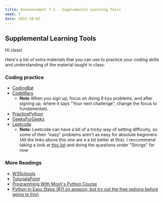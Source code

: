 ```yaml
---
title: Announcement 7.2 - Supplemental Learning Tools
week: 7
date: 2022-10-02
---
```


## Supplemental Learning Tools
Hi class!

Here's a list of extra materials that you can use to practice your coding skills and understanding of the material taught in class:

### Coding practice
- [CodingBat](https://codingbat.com)
- [CodeWars](https://codewars.com)
    - **Note**  When you sign up, focus on doing 8 kyu problems, and after signing up, where it says "Your next challenge", change the focus to fundamentals.
- [PracticePython](https://www.practicepython.org/)
- [GeeksForGeeks](https://www.geeksforgeeks.org/python-exercises-practice-questions-and-solutions/)
- [Leetcode](https://leetcode.com)
    - **Note:** Leetcode can have a bit of a tricky way of setting difficulty, so some of their "easy" problems aren't as easy for absolute beginners (All the links above this one are a a bit better at this). I reccommend taking a look at [this list](https://dev.to/snj/leetcode-problems-for-beginners-5enm) and doing the questions under "Strings" for now

### More Readings
- [W3Schools](https://www.w3schools.com/python/)
- [TutorialsPoint](https://www.tutorialspoint.com/python/index.htm)
- [Programming With Mosh's Python Course](https://www.youtube.com/watch?v=_uQrJ0TkZlc)
- [Python In Easy Steps ($11 on amazon, but try out the free options before going to this)](https://www.amazon.com/Python-easy-steps-Covers-3-7/dp/1840788127/ref=asc_df_1840788127/?tag=hyprod-20&linkCode=df0&hvadid=266173100564&hvpos=&hvnetw=g&hvrand=6570888961414758215&hvpone=&hvptwo=&hvqmt=&hvdev=c&hvdvcmdl=&hvlocint=&hvlocphy=9032067&hvtargid=pla-563343170322&psc=1)
